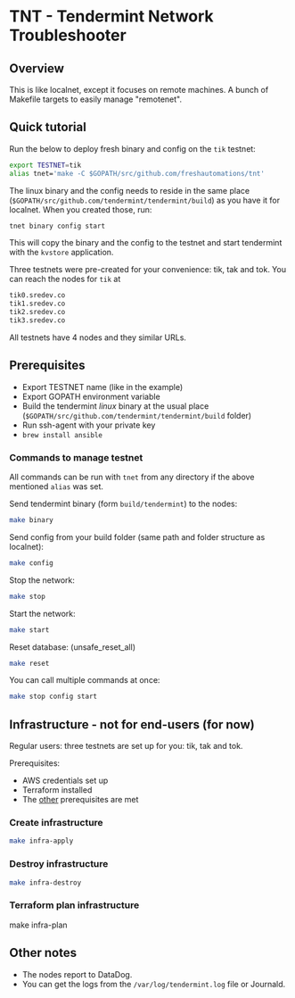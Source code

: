 # TNT - Tendermint Network Troubleshooter

## Overview
This is like localnet, except it focuses on remote machines.
A bunch of Makefile targets to easily manage "remotenet".

## Quick tutorial

Run the below to deploy fresh binary and config on the `tik` testnet:
```bash
export TESTNET=tik
alias tnet='make -C $GOPATH/src/github.com/freshautomations/tnt'
```

The linux binary and the config needs to reside in the same place (`$GOPATH/src/github.com/tendermint/tendermint/build`) as you have it for localnet. When you created those, run:
```bash
tnet binary config start
```
This will copy the binary and the config to the testnet and start tendermint with the `kvstore` application.

Three testnets were pre-created for your convenience: tik, tak and tok. You can reach the nodes for `tik` at
```bash
tik0.sredev.co
tik1.sredev.co
tik2.sredev.co
tik3.sredev.co
```

All testnets have 4 nodes and they similar URLs.

## Prerequisites

- Export TESTNET name (like in the example)
- Export GOPATH environment variable
- Build the tendermint _linux_ binary at the usual place (`$GOPATH/src/github.com/tendermint/tendermint/build` folder)
- Run ssh-agent with your private key
- `brew install ansible`

### Commands to manage testnet

All commands can be run with `tnet` from any directory if the above mentioned `alias` was set.

Send tendermint binary (form `build/tendermint`) to the nodes:
```bash
make binary
```

Send config from your build folder (same path and folder structure as localnet):
```bash
make config
```

Stop the network:
```bash
make stop
```

Start the network:
```bash
make start
```

Reset database: (unsafe_reset_all)
```bash
make reset
```

You can call multiple commands at once:
```bash
make stop config start
```

## Infrastructure - not for end-users (for now)
Regular users: three testnets are set up for you: tik, tak and tok.

Prerequisites:
- AWS credentials set up
- Terraform installed
- The [other](#Prerequisites) prerequisites are met

### Create infrastructure

```bash
make infra-apply
```

### Destroy infrastructure

```bash
make infra-destroy
```

### Terraform plan infrastructure
make infra-plan

## Other notes
- The nodes report to DataDog.
- You can get the logs from the `/var/log/tendermint.log` file or Journald.
